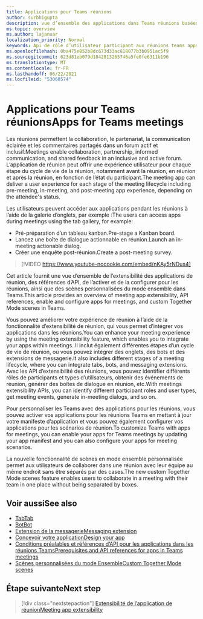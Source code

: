 ```yaml
---
title: Applications pour Teams réunions
author: surbhigupta
description: vue d’ensemble des applications dans Teams réunions basées sur le rôle des participants et des utilisateurs
ms.topic: overview
ms.author: lajanuar
localization_priority: Normal
keywords: Api de rôle d’utilisateur participant aux réunions teams apps
ms.openlocfilehash: 0ba475e852b8dc673d33ac818077b3b0951ac5f9
ms.sourcegitcommit: 623d81eb079d1842813265746a5fe0fe6311b196
ms.translationtype: MT
ms.contentlocale: fr-FR
ms.lasthandoff: 06/22/2021
ms.locfileid: "53068574"
---
```

# <a name="apps-for-teams-meetings"></a><span data-ttu-id="ca918-104">Applications pour Teams réunions</span><span class="sxs-lookup"><span data-stu-id="ca918-104">Apps for Teams meetings</span></span>

<span data-ttu-id="ca918-105">Les réunions permettent la collaboration, le partenariat, la communication éclairée et les commentaires partagés dans un forum actif et inclusif.</span><span class="sxs-lookup"><span data-stu-id="ca918-105">Meetings enable collaboration, partnership, informed communication, and shared feedback in an inclusive and active forum.</span></span> <span data-ttu-id="ca918-106">L’application de réunion peut offrir une expérience utilisateur pour chaque étape du cycle de vie de la réunion, notamment avant la réunion, en réunion et après la réunion, en fonction de l’état du participant.</span><span class="sxs-lookup"><span data-stu-id="ca918-106">The meeting app can deliver a user experience for each stage of the meeting lifecycle including pre-meeting, in-meeting, and post-meeting app experience, depending on the attendee's status.</span></span>

<span data-ttu-id="ca918-107">Les utilisateurs peuvent accéder aux applications pendant les réunions à l’aide de la galerie d’onglets, par exemple :</span><span class="sxs-lookup"><span data-stu-id="ca918-107">The users can access apps during meetings using the tab gallery, for example:</span></span>

* <span data-ttu-id="ca918-108">Pré-préparation d’un tableau kanban.</span><span class="sxs-lookup"><span data-stu-id="ca918-108">Pre-stage a Kanban board.</span></span>
* <span data-ttu-id="ca918-109">Lancez une boîte de dialogue actionnable en réunion.</span><span class="sxs-lookup"><span data-stu-id="ca918-109">Launch an in-meeting actionable dialog.</span></span>
* <span data-ttu-id="ca918-110">Créer une enquête post-réunion.</span><span class="sxs-lookup"><span data-stu-id="ca918-110">Create a post-meeting survey.</span></span>

> [!VIDEO https://www.youtube-nocookie.com/embed/nKAy5rNDus4]

<span data-ttu-id="ca918-111">Cet article fournit une vue d’ensemble de l’extensibilité des applications de réunion, des références d’API, de l’activer et de la configurer pour les réunions, ainsi que des scènes personnalisées du mode ensemble dans Teams.</span><span class="sxs-lookup"><span data-stu-id="ca918-111">This article provides an overview of meeting app extensibility, API references, enable and configure apps for meetings, and custom Together Mode scenes in Teams.</span></span>

<span data-ttu-id="ca918-112">Vous pouvez améliorer votre expérience de réunion à l’aide de la fonctionnalité d’extensibilité de réunion, qui vous permet d’intégrer vos applications dans les réunions.</span><span class="sxs-lookup"><span data-stu-id="ca918-112">You can enhance your meeting experience by using the meeting extensibility feature, which enables you to integrate your apps within meetings.</span></span> <span data-ttu-id="ca918-113">Il inclut également différentes étapes d’un cycle de vie de réunion, où vous pouvez intégrer des onglets, des bots et des extensions de messagerie.</span><span class="sxs-lookup"><span data-stu-id="ca918-113">It also includes different stages of a meeting lifecycle, where you can integrate tabs, bots, and messaging extensions.</span></span> <span data-ttu-id="ca918-114">Avec les API d’extensibilité des réunions, vous pouvez identifier différents rôles de participants et types d’utilisateurs, obtenir des événements de réunion, générer des boîtes de dialogue en réunion, etc.</span><span class="sxs-lookup"><span data-stu-id="ca918-114">With meetings extensibility APIs, you can identify different participant roles and user types, get meeting events, generate in-meeting dialogs, and so on.</span></span>

<span data-ttu-id="ca918-115">Pour personnaliser les Teams avec des applications pour les réunions, vous pouvez activer vos applications pour les réunions Teams en mettant à jour votre manifeste d’application et vous pouvez également configurer vos applications pour les scénarios de réunion.</span><span class="sxs-lookup"><span data-stu-id="ca918-115">To customize Teams with apps for meetings, you can enable your apps for Teams meetings by updating your app manifest and you can also configure your apps for meeting scenarios.</span></span>

<span data-ttu-id="ca918-116">La nouvelle fonctionnalité de scènes en mode ensemble personnalisée permet aux utilisateurs de collaborer dans une réunion avec leur équipe au même endroit sans être séparés par des cases.</span><span class="sxs-lookup"><span data-stu-id="ca918-116">The new custom Together Mode scenes feature enables users to collaborate in a meeting with their team in one place without being separated by boxes.</span></span>

## <a name="see-also"></a><span data-ttu-id="ca918-117">Voir aussi</span><span class="sxs-lookup"><span data-stu-id="ca918-117">See also</span></span>

* [<span data-ttu-id="ca918-118">Tab</span><span class="sxs-lookup"><span data-stu-id="ca918-118">Tab</span></span>](../tabs/what-are-tabs.md#understand-how-tabs-work)
* [<span data-ttu-id="ca918-119">Bot</span><span class="sxs-lookup"><span data-stu-id="ca918-119">Bot</span></span>](../bots/what-are-bots.md)
* [<span data-ttu-id="ca918-120">Extension de la messagerie</span><span class="sxs-lookup"><span data-stu-id="ca918-120">Messaging extension</span></span>](../messaging-extensions/what-are-messaging-extensions.md)
* [<span data-ttu-id="ca918-121">Concevoir votre application</span><span class="sxs-lookup"><span data-stu-id="ca918-121">Design your app</span></span>](../apps-in-teams-meetings/design/designing-apps-in-meetings.md)
* [<span data-ttu-id="ca918-122">Conditions préalables et références d’API pour les applications dans les réunions Teams</span><span class="sxs-lookup"><span data-stu-id="ca918-122">Prerequisites and API references for apps in Teams meetings</span></span>](create-apps-for-teams-meetings.md)
* [<span data-ttu-id="ca918-123">Scènes personnalisées du mode Ensemble</span><span class="sxs-lookup"><span data-stu-id="ca918-123">Custom Together Mode scenes</span></span>](~/apps-in-teams-meetings/teams-together-mode.md)

## <a name="next-step"></a><span data-ttu-id="ca918-124">Étape suivante</span><span class="sxs-lookup"><span data-stu-id="ca918-124">Next step</span></span>

> [!div class="nextstepaction"]
> [<span data-ttu-id="ca918-125">Extensibilité de l’application de réunion</span><span class="sxs-lookup"><span data-stu-id="ca918-125">Meeting app extensibility</span></span>](meeting-app-extensibility.md)
